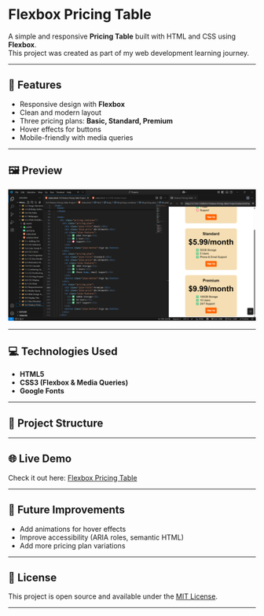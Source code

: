 # Flexbox Pricing Table

A simple and responsive **Pricing Table** built with HTML and CSS using **Flexbox**.  
This project was created as part of my web development learning journey.

---

## 🚀 Features
- Responsive design with **Flexbox**
- Clean and modern layout
- Three pricing plans: **Basic, Standard, Premium**
- Hover effects for buttons
- Mobile-friendly with media queries

---

## 🖼️ Preview
![Pricing Table Screenshot](https://github.com/0xEtor/flexbox-pricing-table/blob/main/Screenshot%202025-08-24%20101111.png)  

---

## 💻 Technologies Used
- **HTML5**
- **CSS3 (Flexbox & Media Queries)**
- **Google Fonts**

---

## 📂 Project Structure

---

## 🌐 Live Demo
Check it out here: [Flexbox Pricing Table](https://0xetor.github.io/flexbox-pricing-table/)

---

## 📌 Future Improvements
- Add animations for hover effects  
- Improve accessibility (ARIA roles, semantic HTML)  
- Add more pricing plan variations  

---

## 📜 License
This project is open source and available under the [MIT License](LICENSE).

---
